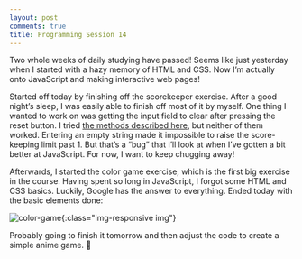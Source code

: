 ```yaml
---
layout: post
comments: true
title: Programming Session 14
---
```

 
Two whole weeks of daily studying have passed! Seems like just yesterday when I started with a hazy memory of HTML and CSS. Now I’m actually onto JavaScript and making interactive web pages!

Started off today by finishing off the scorekeeper exercise. After a good night’s sleep, I was easily able to finish off most of it by myself. One thing I wanted to work on was getting the input field to clear after pressing the reset button. I tried [the methods described here](http://stackoverflow.com/questions/15343890/clear-input-fields-on-form-submit), but neither of them worked. Entering an empty string made it impossible to raise the score-keeping limit past 1. But that’s a “bug” that I’ll look at when I’ve gotten a bit better at JavaScript. For now, I want to keep chugging away!

Afterwards, I started the color game exercise, which is the first big exercise in the course. Having spent so long in JavaScript, I forgot some HTML and CSS basics. Luckily, Google has the answer to everything. Ended today with the basic elements done:

![color-game](http://www.pixhoster.info/f/2016-11/fd3b9c1cc7542e96bd8b53b6a03bb3b7.png){:class="img-responsive img"}

Probably going to finish it tomorrow and then adjust the code to create a simple anime game. 🙂